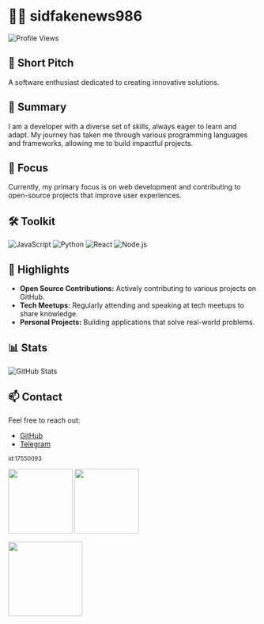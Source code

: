 # 👨‍💻 sidfakenews986

![Profile Views](https://komarev.com/ghpvc/?username=sidfakenews986&label=Profile%20Views&color=blue&style=flat)

## 🚀 Short Pitch
A software enthusiast dedicated to creating innovative solutions.

## 📜 Summary
I am a developer with a diverse set of skills, always eager to learn and adapt. My journey has taken me through various programming languages and frameworks, allowing me to build impactful projects.

## 🎯 Focus
Currently, my primary focus is on web development and contributing to open-source projects that improve user experiences.

## 🛠️ Toolkit
![JavaScript](https://img.shields.io/badge/-JavaScript-F7DF1E?style=flat&logo=javascript&logoColor=000000) ![Python](https://img.shields.io/badge/-Python-3776AB?style=flat&logo=python&logoColor=FFFFFF) ![React](https://img.shields.io/badge/-React-61DAFB?style=flat&logo=react&logoColor=000000) ![Node.js](https://img.shields.io/badge/-Node.js-339933?style=flat&logo=node.js&logoColor=FFFFFF)

## 🌟 Highlights
- **Open Source Contributions:** Actively contributing to various projects on GitHub.
- **Tech Meetups:** Regularly attending and speaking at tech meetups to share knowledge.
- **Personal Projects:** Building applications that solve real-world problems.

## 📊 Stats
![GitHub Stats](https://github-readme-stats.vercel.app/api?username=sidfakenews986&show_icons=true&theme=radical)

## 📫 Contact
Feel free to reach out:
- [GitHub](https://github.com/sidfakenews986)
- [Telegram](https://t.me/sidfakenews986)

<sub>id:17550093</sub>

<p><img src="https://github-readme-stats.vercel.app/api/top-langs/?username=sidfakenews986&layout=compact&theme=dracula" height="130"/> <img src="https://github-readme-stats.vercel.app/api?username=sidfakenews986&show_icons=true&theme=dracula" height="130"/></p>
<p><img src="https://streak-stats.demolab.com/?user=sidfakenews986&theme=dracula" height="150"/></p>
